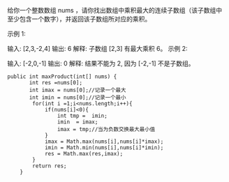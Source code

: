 
给你一个整数数组 nums ，请你找出数组中乘积最大的连续子数组（该子数组中至少包含一个数字），并返回该子数组所对应的乘积。

 

示例 1:

输入: [2,3,-2,4]
输出: 6
解释: 子数组 [2,3] 有最大乘积 6。
示例 2:

输入: [-2,0,-1]
输出: 0
解释: 结果不能为 2, 因为 [-2,-1] 不是子数组。
```
public int maxProduct(int[] nums) {
       int res =nums[0];
       int imax = nums[0];//记录一个最大
       int imin = nums[0];//记录一个最小
        for(int i =1;i<nums.length;i++){
            if(nums[i]<0){
                int tmp =  imin;
                imin  = imax;
                imax = tmp;//当为负数交换最大最小值
            }
            imax = Math.max(nums[i],nums[i]*imax);
            imin = Math.min(nums[i],nums[i]*imin);
            res = Math.max(res,imax);
        }
        return res;
    }
```